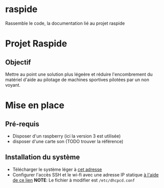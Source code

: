 # raspide
Rassemble le code, la documentation lié au projet raspide
# Projet Raspide
## Objectif

Mettre au point une solution plus légeère et réduire l'encombrement du matériel d'aide au pilotage de machines sportives pilotées par un non voyant.

# Mise en place

## Pré-requis

* Disposer d'un raspberry (ici la version 3 est utilisée)
* disposer d'une carte son (TODO trouver la référence)


## Installation du système

* Télécharger le système léger à [cet adresse](https://downloads.raspberrypi.org/raspbian_lite_latest)
* Configurer l'accès SSH et le wi-fi avec une adresse IP statique [à l'aide de ce lien](https://raspbian-france.fr/raspberry-pi-sans-ecran-sans-clavier/)
**NOTE**: Le fichier à modifier est `/etc/dhcpcd.conf`

